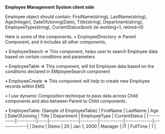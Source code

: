 **Employee Management System client side**


Employee object should contain:
FirstName(string), LastName(string), Age(Integer), DateOfJoining(Date), Title(string),
Department(string), EmployeeType(string), CurrentStatus(bool) (ie working=1, retired=0)


Here is some of the components. 
• EmployeeDirectory => Parent Component, and it includes all other components,

• EmployeeSearch => This component, helps user to search Employee data based on certain conditions and parameters

• EmployeeTable => This component, will list Employee data based on the conditions declared in
EMployeeSearch component

• EmployeeCreate => This component will help to create new Employee records within EMS

• I use dynamic Composition technique to pass data across Child components and also between Parent to Child components.  

• EmployeeTable: (Sample of EmployeeTable)
| FirstName | LastName | Age | DateOfJoining | Title   | Department | EmployeeType | CurrentStatus |
|-----------|----------|-----|---------------|---------|------------|--------------|--------------|
| Demo      | Demo     | 20  | Jan 1, 2000   | Manager | IT         | FullTime     | 1            |
